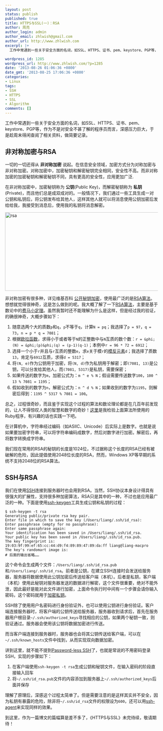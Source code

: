 ```yaml
---
layout: post
status: publish
published: true
title: HTTPS与SSL(一)：RSA
author: 周亮
author_login: admin
author_email: zhlwish@gmail.com
author_url: http://www.zhlwish.com
excerpt: |+
  工作中常遇到一些关于安全方面的名词，如SSL、HTTPS、证书、pem、keystore、PGP等，作为不是对安全不甚了解的程序员而言，深感压力巨大，于是趁周末得闲查阅了相关资料，做简要记录。

wordpress_id: 1285
wordpress_url: http://www.zhlwish.com/?p=1285
date: '2013-08-26 01:06:36 +0800'
date_gmt: '2013-08-25 17:06:36 +0800'
categories:
- Linux
tags:
- SSH
- HTTPS
- SSL
- Algorithm
comments: []
---
```

工作中常遇到一些关于安全方面的名词，如SSL、HTTPS、证书、pem、keystore、PGP等，作为不是对安全不甚了解的程序员而言，深感压力巨大，于是趁周末得闲查阅了相关资料，做简要记录。

## 非对称加密与RSA

一切的一切还得从 **非对称加密** 说起。在信息安全领域，加密方式分为对称加密与非对称加密。对称加密中，加密秘钥和解密秘钥完全相同，安全性不高。而非对称加密的加密秘钥和解密秘钥不同，具有更高的安全性，应用更加广泛.

在非对称加密中，加密秘钥称为 **公钥**(Public Key)，而解密秘钥称为 **私钥**(Private)，而且他们总是成双成对的。一般情况下，我们通过一些工具生成一对公钥和私钥后，将公钥发布给其他人，这样其他人就可以将消息使用公钥加密后发给给我，我接受到消息后，使用我的私钥将消息解密。

<a href="https://www.flickr.com/photos/zhlwish/14023088500/" title="Flickr 上 zhlwish 的 rsa"><img src="https://farm3.staticflickr.com/2897/14023088500_da1890e07c_o.png" width="795" height="259" alt="rsa"></a>

非对称加密有很多种，详见维基百科 <a href="http://zh.wikipedia.org/wiki/%E5%85%AC%E5%BC%80%E5%AF%86%E9%92%A5%E5%8A%A0%E5%AF%86">公开秘钥加密</a>，使用最广泛的是<a href="https://zh.wikipedia.org/wiki/RSA%E5%8A%A0%E5%AF%86%E6%BC%94%E7%AE%97%E6%B3%95">RSA算法</a>。
想想就觉得很神奇，这是怎么做到的呢。我大概了解了一下<a href="https://zh.wikipedia.org/wiki/RSA%E5%8A%A0%E5%AF%86%E6%BC%94%E7%AE%97%E6%B3%95">RSA算法</a>，主要是基于数论中的<a href="https://zh.wikipedia.org/wiki/%E8%B4%B9%E9%A9%AC%E5%B0%8F%E5%AE%9A%E7%90%86">费马小定理</a>。虽然我暂时还不能理解为什么是这样，但是经过我的验证，的确很神奇，大概步骤如下：

1. 随意选两个大的质数`p`和`q`，`p`不等于`q`，计算`N = pq`；我选择了`p = 97`，`q = 73`，`n = p * q = 7081`；
2. 根据<a href="https://zh.wikipedia.org/wiki/%E6%AC%A7%E6%8B%89%E5%87%BD%E6%95%B0">欧拉函数</a>，求得小于或者等于`N`的正整数中与`N`互质的数个数：`r = &phi;(N) = &phi;(p)&phi;(q) = (p-1)(q-1)`；本例中`r = 96 * 72 = 6912`；
3. 选择一个小于`r`并且与`r`互质的整数`e`，求`e`关于模`r`的<a href="https://zh.wikipedia.org/wiki/%E6%A8%A1%E5%8F%8D%E5%85%83%E7%B4%A0">模反元素</a>`d`；我选择了质数`13`，肯定与`6912`互质，求得`d = 5317`；
4. 将`(N, e)`作为公钥用于加密，将`(N, d)`作为私钥用于解密；即`(7081, 13)`是公钥，可以分发给其他人，而`(7081, 5317)`是私钥，需要保密；
5. 如果传送的数字为`m`，加密公式为：`m ^ e % N`；假设需要传送数字`100`，`100 ^ 13 % 7081 = 1195`；
6. 假如收到的数字为`n`，解密公式为：`n ^ d % N`；如果收到的数字为`1195`，则解密后得到：`1195 ^ 5317 % 7081 = 100`。

总之，过程很奇妙，而且鉴于实现这个过程的算法和数论理论都是在几百年前发现的，让人不得惊叹人类的智慧和数字的奇妙！<a href="https://gist.github.com/zhlwish/6334261">这里</a>是我检验上面算法所使用的Ruby程序，有兴趣的话也实践一下吧。

在计算机中，字符串经过编码（如ASIIC、Unicode）后实际上是数字。也就是说如果要加密字符串，可以将字符串编码成数字，然后对数字进行加密。解密后，再将数字转换成字符串。

我们现在常用的RSA的秘钥的长度是1024位，不过据称这个长度的RSA已经有被破解的危险，因此提倡使用2048位长度的RSA，然而，Windows XP等早期的系统不支持2048位的RSA算法。

## SSH与RSA

我们在使用<a href="http://zh.wikipedia.org/wiki/Secure_Shell">SSH</a>连接到服务器时也会用到RSA。当然，SSH协议本身设计得具有很强大的扩展性，支持很多种加密算法，RSA只是其中的一种，不过也是应用最广泛的一种。下面是使用<a href="http://en.wikipedia.org/wiki/Ssh-keygen">ssh-keygen</a>工具生成公钥和私钥的过程：

    $ ssh-keygen -t rsa
    Generating public/private rsa key pair.
    Enter file in which to save the key (/Users/liang/.ssh/id_rsa):
    Enter passphrase (empty for no passphrase):
    Enter same passphrase again:
    Your identification has been saved in /Users/liang/.ssh/id_rsa.
    Your public key has been saved in /Users/liang/.ssh/id_rsa.pub.
    The key fingerprint is:
    19:03:9f:99:ef:65:cc:44:d9:f4:89:89:47:89:da:ff liang@liang-macpro
    The key's randomart image is:
    # 后面的输出省略……

这个命令会生成两个文件：`/Users/liang/.ssh/id_rsa.pub`和`/Users/liang/.ssh/id_rsa`。前者是公钥，在建立SSH连接时会发送给服务器，服务器将数据使用此公钥加密后传送给客户端（本机）。后者是私钥，客户端（本机）使用此秘钥对服务器发送的数据进行解密，这个文件很重要，绝对不能外泄，因此最好是能对此文件进行加密，上面命令执行时中间有一个步骤会请你输入密码，这个密码就用于<a href="https://help.github.com/articles/working-with-ssh-key-passphrases">加密私钥</a>。

SSH除了使用用户名密码进行身份验证外，也可以使用公钥进行身份验证。客户端连接服务器时，将客户端的公钥传送给服务器，服务器收到请求后，首先在服务器用户根目录`~/.ssh/authorized_keys`寻找相应的公钥，如果两个秘钥一致，则验证通过。服务器会使用该公钥将数据加密进行传送。

而当客户端连接到服务器时，服务器也会将其公钥传送给客户端，可以在`~/.ssh/known_hosts`文件中找到，从而实现双向数据加密。

讲到这里，就不能不提到<a href="http://rcsg-gsir.imsb-dsgi.nrc-cnrc.gc.ca/documents/internet/node31.html">Password-less SSH</a>了，也就是常说的不用密码登录SSH，实现的步骤如下：

1. 在客户端使用`ssh-keygen -t rsa`生成公钥和秘钥文件，在输入密码的阶段直接输入回车
2. 将`~/.ssh/id_rsa.pub`文件的内容添加到服务器上`~/.ssh/authorized_keys`后面并保存

理解了原理后，深感这个过程太简单了。但是需要注意的是这样其实并不安全，因为私钥有暴露的危险，除非将`~/.ssh/id_rsa`文件的权限设为`600`，还可以用<a href="http://en.wikipedia.org/wiki/Ssh-agent">ssh-agent</a>来实现同样的效果。

到这里，作为一篇博文的篇幅算是差不多了，《HTTPS与SSL》未完待续，敬请期待！
